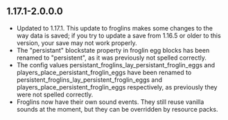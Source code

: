 ## 1.17.1-2.0.0.0
* Updated to 1.17.1. This update to froglins makes some changes to the way data is saved; if you try to update a save from 1.16.5 or older to this version, your save may not work properly.
* The "persistant" blockstate property in froglin egg blocks has been renamed to "persistent", as it was previously not spelled correctly.
* The config values persistant_froglins_lay_persistant_froglin_eggs and players_place_persistant_froglin_eggs have been renamed to persistent_froglins_lay_persistent_froglin_eggs and players_place_persistent_froglin_eggs respectively, as previously they were not spelled correctly.
* Froglins now have their own sound events. They still reuse vanilla sounds at the moment, but they can be overridden by resource packs.